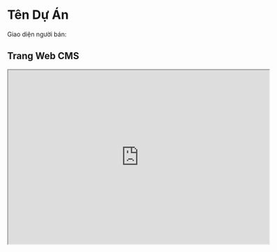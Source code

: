 # Tên Dự Án
Giao diện người bán:

## Trang Web CMS

<iframe src="http://cms.lam-banhang.click/" width="600" height="400"></iframe>
